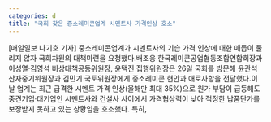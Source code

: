 ```yaml
---
categories: d
title: "국회 찾은 중소레미콘업계 시멘트사 가격인상 호소"
---
```

[매일일보 나기호 기자] 중소레미콘업계가 시멘트사의 기습 가격 인상에 대한 매듭이 풀리지 않자 국회차원의 대책마련을 요청했다.배조웅 한국레미콘공업협동조합연합회장과 이성열·김영석 비상대책공동위원장, 윤택진 집행위원장은 26일 국회를 방문해 윤관석 산자중기위원장과 김민기 국토위원장에게 중소레미콘 현안과 애로사항을 전달했다.이날 업계는 최근 급격한 시멘트 가격 인상(올해만 최대 35%)으로 원가 부담이 급등해도 중견기업·대기업인 시멘트사와 건설사 사이에서 가격협상력이 낮아 적정한 납품단가를 보장받지 못하고 있는 상황임을 호소했다. 특히,
